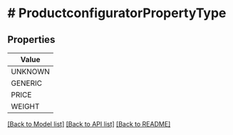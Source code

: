 # # ProductconfiguratorPropertyType


## Properties



| Value |
------------ |
UNKNOWN|&#39;PROPERTY_TYPE_UNKNOWN&#39;
GENERIC|&#39;PROPERTY_TYPE_GENERIC&#39;
PRICE|&#39;PROPERTY_TYPE_PRICE&#39;
WEIGHT|&#39;PROPERTY_TYPE_WEIGHT&#39;

[[Back to Model list]](../../README.md#models) [[Back to API list]](../../README.md#endpoints) [[Back to README]](../../README.md)